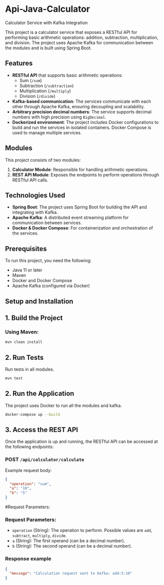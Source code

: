 # Api-Java-Calculator

Calculator Service with Kafka Integration

This project is a calculator service that exposes a RESTful API for performing basic arithmetic operations: addition, subtraction, multiplication, and division. The project uses Apache Kafka for communication between the modules and is built using Spring Boot.

## Features

- **RESTful API** that supports basic arithmetic operations:
  - Sum (`/sum`)
  - Subtraction (`/subtraction`)
  - Multiplication (`/multiply`)
  - Division (`/divide`)
- **Kafka-based communication**: The services communicate with each other through Apache Kafka, ensuring decoupling and scalability.
- **Arbitrary precision decimal numbers**: The service supports decimal numbers with high precision using `BigDecimal`.
- **Dockerized environment**: The project includes Docker configurations to build and run the services in isolated containers. Docker Compose is used to manage multiple services.

## Modules

This project consists of two modules:

1. **Calculator Module**: Responsible for handling arithmetic operations.
2. **REST API Module**: Exposes the endpoints to perform operations through RESTful API calls.

## Technologies Used

- **Spring Boot**: The project uses Spring Boot for building the API and integrating with Kafka.
- **Apache Kafka**: A distributed event streaming platform for communication between services.
- **Docker & Docker Compose**: For containerization and orchestration of the services.

## Prerequisites

To run this project, you need the following:

- Java 11 or later
- Maven
- Docker and Docker Compose
- Apache Kafka (configured via Docker)

## Setup and Installation

## 1. Build the Project

### Using Maven:
```bash
mvn clean install
```

## 2. Run Tests

Run tests in all modules.

```bash
mvn test
```

## 2. Run the Application

The project uses Docker to run all the modules and kafka.

```bash
docker-compose up --build
```

## 3. Access the REST API

Once the application is up and running, the RESTful API can be accessed at the following endpoints:

### **POST `/api/calculator/calculate`**

Example request body:

```json
{
  "operation": "sum",
  "a": "10",
  "b": "5"
}
```
#Request Parameters:

### Request Parameters:

- `operation` (String): The operation to perform. Possible values are `add`, `subtract`, `multiply`, `divide`.
- `a` (String): The first operand (can be a decimal number).
- `b` (String): The second operand (can be a decimal number).

### Response example

```json
{
  "message": "Calculation request sent to Kafka: add:5:10"
}
```



